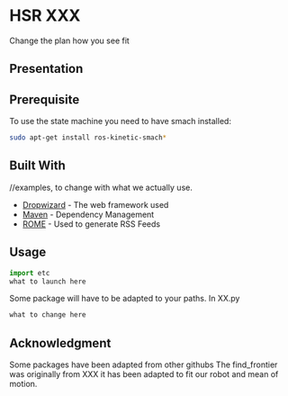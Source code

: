 # HSR XXX


Change the plan how you see fit



## Presentation

## Prerequisite

To use the state machine you need to have smach installed:
```bash
sudo apt-get install ros-kinetic-smach*
```
## Built With
//examples, to change with what we actually use.

* [Dropwizard](http://www.dropwizard.io/1.0.2/docs/) - The web framework used
* [Maven](https://maven.apache.org/) - Dependency Management
* [ROME](https://rometools.github.io/rome/) - Used to generate RSS Feeds

## Usage

```python
import etc
what to launch here
```
Some package will have to be adapted to your paths.
In XX.py
```python
what to change here
```


## Acknowledgment 

Some packages have been adapted from other githubs
The find_frontier was originally from XXX it has been adapted to fit our robot and mean of motion.
